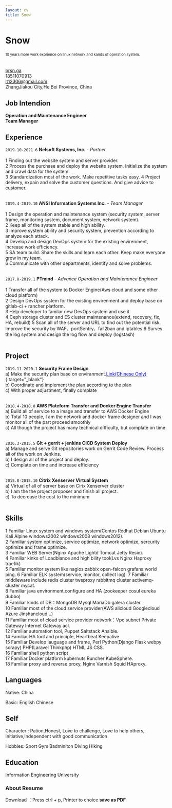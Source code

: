 ```yaml
---
layout: cv
title: Snow
---
```

# Snow 
<p style="font-size:0.8em; line-height:18px; height:50px; margin:0;">10 years more work exprience on linux network and kands of operation system.</p>

<div id="webaddress">
  <a href="https://brsn.ga" target="_blank"><i class="fas fa-home"></i> brsn.ga</a><br>
  <i class="fas fa-phone"></i> 18511070913 <br>
  <a href="lt12306@gmail.com" target="_blank"><i class="fas fa-envelope"></i> lt12306@gmail.com</a><br>
  <i class="fa fa-map-marker" aria-hidden="true"></i> ZhangJiakou City,He Bei Province, China
</div>

## Job Intendion
**Operation and Maintenance Engineer <br> Team Manager**

## Experience

`2019.10-2021.6`
**Nelsoft Systems, Inc.** - *Partner*<br><br>
1 Finding out the website system and server provider.<br>
2 Process the purchase and deploy the website system. Initialize the system and crawl data for the system. <br>
3 Standardization most of the work. Make repetitive tasks easy.
4 Project delivery, expain and solve the customer questions. And give advice to customer.
<br><br>

`2019.4-2019.10`
**ANSI Information Systems Inc.** - *Team Manager*<br><br>
1 Design the operation and maintenance system (security system, server frame, monitoring system, document system, network system).<br>
2 Keep all of the system stable and high ability.<br>
3 Improve system ability and security system, prevention according to analyze each attack.<br>
4 Develop and design DevOps system for the existing envirenment, increase work efficiency.<br> 
5 SA team build. Share the skills and learn each other. Keep make everyone grow in my team.<br>
6 Communicate with other departments, identify and solve problems.
<br>
<br>

`2017.8-2019.1`
**PTmind** - *Advance Operation and Maintenance Engineer*<br><br>
1 Transfer all of the system to Docker Engine(Aws cloud and some other cloud platform)<br>
2 Design DevOps system for the existing envirenment and deploy base on gitlab-ci + rancher platform. <br>
3 Help developer to familar new DevOps system and use it.<br>
4 Ceph storage cluster and ES cluster maintenance(extend, recovery, fix, HA, rebuild)
5 Scan all of the server and URL to find out the potential risk. Improve the security by WAF、portSentry、fail2ban and iptables
6 Survey the log system and design the log flow and deploy (logstash)<br>
<br>


## Project

`2019.11-2020.1`
**Security Frame Design**<br>
a)	Make the security plan base on enviranment.[<font color="blue">Link(Chinese Only)</font>](https://brsn.ga/2020/03/30/security-frame.html){:target="_blank"}<br>
b)	Coordinate and implement the plan according to the plan<br>
c)	With proper adjustment, finally complate<br>
<br>

`2018.4-2018.8`
**AWS Plateform Transfer and Docker Engine Transfer**<br>
a)	Build all of service to a image and transfer to AWS Docker Engine<br>
b)	Total 10 people, I am the network and docker frame designer and I was monitor all of the part proceed smoothly<br>
c)	All though the project has many technical difficulty, but complate on time.<br>
<br>

`2016.3-2015.5`
**Git + gerrit + jenkins CICD System Deploy**<br>
a)	Manage and serve Git repositories work on Gerrit Code Review. Process all of the work on Jenkins.<br>
b)	I design all of the project and deploy.<br>
c)	Complate on time and increase efficiency<br>
<br>

`2015.8-2015.10`
**Citrix Xenserver Virtual System**<br>
a)	Virtual of all of server base on Cirix Xenserver cluster<br>
b)	I am the the project proposer and finish all project.<br> 
c)	To decrease the cost to the minimum<br>
<br>

## Skills
1 Familiar Linux system and windows system(Centos Redhat Debian Ubuntu Kali Alpine windows2002 windows2008 windows2012).<br>
2 Familiar system optimize, service optimize, network optimize, sercurity optimize and frame optimize.<br>
3 Familiar WEB Server(Nginx Apache Lightd Tomcat  Jetty  Resin).<br>
4 Familiar kinks of Loadblance and high bility tool(Lvs Nginx Haproxy traefik)<br>
5 Familiar monitor system like  nagios zabbix open-falcon grafana world ping.
6 Familiar ELK system(service, monitor, collect log).
7 Familiar middleware include redis cluster tweproxy rabbitmq cluster activemq-cluster mycat.<br>
8 Familiar java environment,configure and HA (zookeeper cosul eureka dubbo)<br>
9 Familiar kinds of DB：MongoDB Mysql MariaDb galera cluster.<br>
10 Familiar most of the cloud service provider(AWS alicloud Googlecloud Azure Jinshancloud...)<br>
11 Familiar most of cloud service provider network：Vpc subnet Private Gateway Internet Gateway acl.<br>
12 Familiar automation tool, Puppet Saltstack Ansible.<br>
14 Familiar HA tool and principle, Heartbeat Keepalive<br>
15 Familiar Develop lauguage and frame, Perl Python(Django Flask webpy scrapy) PHP(Laravel Thinkphp) HTML JS CSS.<br>
16 Familiar shell python script<br>
17 Familiar Docker platform kubernuts Runcher KubeSphere.<br>
18 Familiar proxy and reverse proxy, Nginx Varnish Squid HAproxy.<br>

## Languages
Native: China

Basic: English Chinese

## Self

Character : Pation,Honest, Love to challenge, Love to help others, Initiative,Independent with good communication

Hobbies: Sport Gym Badminiton Diving Hiking

## Education

Information Engineering University

### About Resume

Download ：Press ctrl + p, Printer to choice **save as PDF** <br>